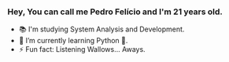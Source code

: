 ### Hey, You can call me Pedro Felício and I'm 21 years old. 
- 📚 I'm studying System Analysis and Development.
- 🌱 I’m currently learning Python 🐍. 
- ⚡ Fun fact: Listening Wallows... Aways. 
